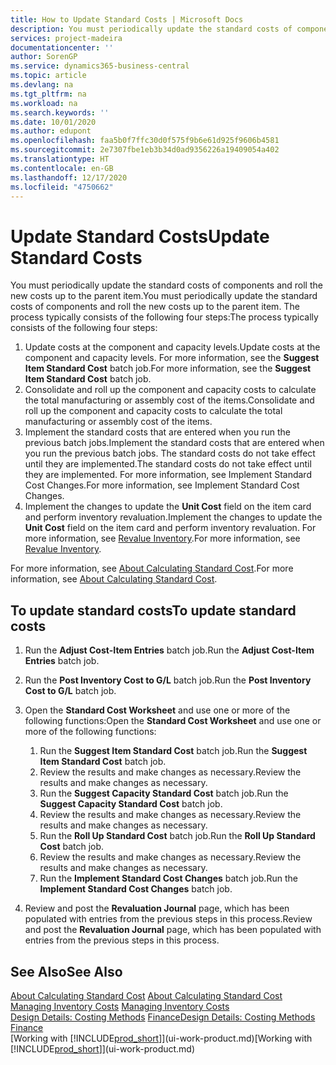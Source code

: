 ```yaml
---
title: How to Update Standard Costs | Microsoft Docs
description: You must periodically update the standard costs of components and roll the new costs up to the parent item.
services: project-madeira
documentationcenter: ''
author: SorenGP
ms.service: dynamics365-business-central
ms.topic: article
ms.devlang: na
ms.tgt_pltfrm: na
ms.workload: na
ms.search.keywords: ''
ms.date: 10/01/2020
ms.author: edupont
ms.openlocfilehash: faa5b0f7ffc30d0f575f9b6e61d925f9606b4581
ms.sourcegitcommit: 2e7307fbe1eb3b34d0ad9356226a19409054a402
ms.translationtype: HT
ms.contentlocale: en-GB
ms.lasthandoff: 12/17/2020
ms.locfileid: "4750662"
---
```

# <a name="update-standard-costs"></a><span data-ttu-id="eca93-103">Update Standard Costs</span><span class="sxs-lookup"><span data-stu-id="eca93-103">Update Standard Costs</span></span>
<span data-ttu-id="eca93-104">You must periodically update the standard costs of components and roll the new costs up to the parent item.</span><span class="sxs-lookup"><span data-stu-id="eca93-104">You must periodically update the standard costs of components and roll the new costs up to the parent item.</span></span> <span data-ttu-id="eca93-105">The process typically consists of the following four steps:</span><span class="sxs-lookup"><span data-stu-id="eca93-105">The process typically consists of the following four steps:</span></span>  

1.  <span data-ttu-id="eca93-106">Update costs at the component and capacity levels.</span><span class="sxs-lookup"><span data-stu-id="eca93-106">Update costs at the component and capacity levels.</span></span> <span data-ttu-id="eca93-107">For more information, see the **Suggest Item Standard Cost** batch job.</span><span class="sxs-lookup"><span data-stu-id="eca93-107">For more information, see the **Suggest Item Standard Cost** batch job.</span></span>  
2.  <span data-ttu-id="eca93-108">Consolidate and roll up the component and capacity costs to calculate the total manufacturing or assembly cost of the items.</span><span class="sxs-lookup"><span data-stu-id="eca93-108">Consolidate and roll up the component and capacity costs to calculate the total manufacturing or assembly cost of the items.</span></span>  
3.  <span data-ttu-id="eca93-109">Implement the standard costs that are entered when you run the previous batch jobs.</span><span class="sxs-lookup"><span data-stu-id="eca93-109">Implement the standard costs that are entered when you run the previous batch jobs.</span></span> <span data-ttu-id="eca93-110">The standard costs do not take effect until they are implemented.</span><span class="sxs-lookup"><span data-stu-id="eca93-110">The standard costs do not take effect until they are implemented.</span></span> <span data-ttu-id="eca93-111">For more information, see Implement Standard Cost Changes.</span><span class="sxs-lookup"><span data-stu-id="eca93-111">For more information, see Implement Standard Cost Changes.</span></span>  
4.  <span data-ttu-id="eca93-112">Implement the changes to update the **Unit Cost** field on the item card and perform inventory revaluation.</span><span class="sxs-lookup"><span data-stu-id="eca93-112">Implement the changes to update the **Unit Cost** field on the item card and perform inventory revaluation.</span></span> <span data-ttu-id="eca93-113">For more information, see [Revalue Inventory](inventory-how-revalue-inventory.md).</span><span class="sxs-lookup"><span data-stu-id="eca93-113">For more information, see [Revalue Inventory](inventory-how-revalue-inventory.md).</span></span>  

<span data-ttu-id="eca93-114">For more information, see [About Calculating Standard Cost](finance-about-calculating-standard-cost.md).</span><span class="sxs-lookup"><span data-stu-id="eca93-114">For more information, see [About Calculating Standard Cost](finance-about-calculating-standard-cost.md).</span></span>  
## <a name="to-update-standard-costs"></a><span data-ttu-id="eca93-115">To update standard costs</span><span class="sxs-lookup"><span data-stu-id="eca93-115">To update standard costs</span></span>  
1.  <span data-ttu-id="eca93-116">Run the **Adjust Cost-Item Entries** batch job.</span><span class="sxs-lookup"><span data-stu-id="eca93-116">Run the **Adjust Cost-Item Entries** batch job.</span></span>  
2.  <span data-ttu-id="eca93-117">Run the **Post Inventory Cost to G/L** batch job.</span><span class="sxs-lookup"><span data-stu-id="eca93-117">Run the **Post Inventory Cost to G/L** batch job.</span></span>  
3.  <span data-ttu-id="eca93-118">Open the **Standard Cost Worksheet** and use one or more of the following functions:</span><span class="sxs-lookup"><span data-stu-id="eca93-118">Open the **Standard Cost Worksheet** and use one or more of the following functions:</span></span>  

    1.  <span data-ttu-id="eca93-119">Run the **Suggest Item Standard Cost** batch job.</span><span class="sxs-lookup"><span data-stu-id="eca93-119">Run the **Suggest Item Standard Cost** batch job.</span></span>  
    2.  <span data-ttu-id="eca93-120">Review the results and make changes as necessary.</span><span class="sxs-lookup"><span data-stu-id="eca93-120">Review the results and make changes as necessary.</span></span>  
    3.  <span data-ttu-id="eca93-121">Run the **Suggest Capacity Standard Cost** batch job.</span><span class="sxs-lookup"><span data-stu-id="eca93-121">Run the **Suggest Capacity Standard Cost** batch job.</span></span>  
    4.  <span data-ttu-id="eca93-122">Review the results and make changes as necessary.</span><span class="sxs-lookup"><span data-stu-id="eca93-122">Review the results and make changes as necessary.</span></span>
    5. <span data-ttu-id="eca93-123">Run the **Roll Up Standard Cost** batch job.</span><span class="sxs-lookup"><span data-stu-id="eca93-123">Run the **Roll Up Standard Cost** batch job.</span></span>
    6.  <span data-ttu-id="eca93-124">Review the results and make changes as necessary.</span><span class="sxs-lookup"><span data-stu-id="eca93-124">Review the results and make changes as necessary.</span></span>
    7.  <span data-ttu-id="eca93-125">Run the **Implement Standard Cost Changes** batch job.</span><span class="sxs-lookup"><span data-stu-id="eca93-125">Run the **Implement Standard Cost Changes** batch job.</span></span>  
4.  <span data-ttu-id="eca93-126">Review and post the **Revaluation Journal** page, which has been populated with entries from the previous steps in this process.</span><span class="sxs-lookup"><span data-stu-id="eca93-126">Review and post the **Revaluation Journal** page, which has been populated with entries from the previous steps in this process.</span></span>  

## <a name="see-also"></a><span data-ttu-id="eca93-127">See Also</span><span class="sxs-lookup"><span data-stu-id="eca93-127">See Also</span></span>  
 <span data-ttu-id="eca93-128">[About Calculating Standard Cost](finance-about-calculating-standard-cost.md) </span><span class="sxs-lookup"><span data-stu-id="eca93-128">[About Calculating Standard Cost](finance-about-calculating-standard-cost.md) </span></span>  
 <span data-ttu-id="eca93-129">[Managing Inventory Costs](finance-manage-inventory-costs.md) </span><span class="sxs-lookup"><span data-stu-id="eca93-129">[Managing Inventory Costs](finance-manage-inventory-costs.md) </span></span>  
 <span data-ttu-id="eca93-130">[Design Details: Costing Methods](design-details-costing-methods.md) [Finance](finance.md)</span><span class="sxs-lookup"><span data-stu-id="eca93-130">[Design Details: Costing Methods](design-details-costing-methods.md) [Finance](finance.md)</span></span>  
 <span data-ttu-id="eca93-131">[Working with [!INCLUDE[prod_short](includes/prod_short.md)]](ui-work-product.md)</span><span class="sxs-lookup"><span data-stu-id="eca93-131">[Working with [!INCLUDE[prod_short](includes/prod_short.md)]](ui-work-product.md)</span></span>  
